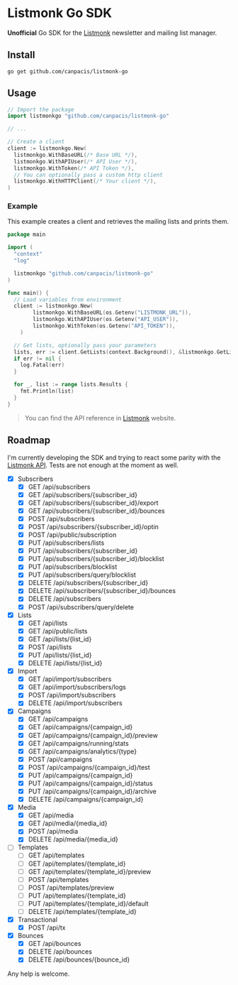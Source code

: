 # Listmonk Go SDK

**Unofficial** Go SDK for the [Listmonk](https://listmonk.app/) newsletter and mailing list manager.

## Install

```
go get github.com/canpacis/listmonk-go
```

## Usage

```go
// Import the package
import listmonkgo "github.com/canpacis/listmonk-go"

// ...

// Create a client
client := listmonkgo.New(
  listmonkgo.WithBaseURL(/* Base URL */),
  listmonkgo.WithAPIUser(/* API User */),
  listmonkgo.WithToken(/* API Token */),
  // You can optionally pass a custom http client
  listmonkgo.WithHTTPClient(/* Your client */),
)
```

### Example

This example creates a client and retrieves the mailing lists and prints them.

```go
package main

import (
  "context"
  "log"

  listmonkgo "github.com/canpacis/listmonk-go"
)

func main() {
  // Load variables from environment
  client := listmonkgo.New(
		listmonkgo.WithBaseURL(os.Getenv("LISTMONK_URL")),
		listmonkgo.WithAPIUser(os.Getenv("API_USER")),
		listmonkgo.WithToken(os.Getenv("API_TOKEN")),
	)

  // Get lists, optionally pass your parameters
  lists, err := client.GetLists(context.Background(), &listmonkgo.GetListsParams{})
  if err != nil {
    log.Fatal(err)
  }

  for _, list := range lists.Results {
    fmt.Println(list)
  }
}
```

> You can find the API reference in [Listmonk](https://listmonk.app/docs/apis/apis/) website.

## Roadmap

I'm currently developing the SDK and trying to react some parity with the [Listmonk API](https://listmonk.app/docs/). Tests are not enough at the moment as well.

- [x] Subscribers
  - [x] GET /api/subscribers
  - [x] GET /api/subscribers/{subscriber_id}
  - [x] GET /api/subscribers/{subscriber_id}/export
  - [x] GET /api/subscribers/{subscriber_id}/bounces
  - [x] POST /api/subscribers
  - [x] POST /api/subscribers/{subscriber_id}/optin
  - [x] POST /api/public/subscription
  - [x] PUT /api/subscribers/lists
  - [x] PUT /api/subscribers/{subscriber_id}
  - [x] PUT /api/subscribers/{subscriber_id}/blocklist
  - [x] PUT /api/subscribers/blocklist
  - [x] PUT /api/subscribers/query/blocklist
  - [x] DELETE /api/subscribers/{subscriber_id}
  - [x] DELETE /api/subscribers/{subscriber_id}/bounces
  - [x] DELETE /api/subscribers
  - [x] POST /api/subscribers/query/delete
- [x] Lists
  - [x] GET	/api/lists
  - [x] GET	/api/public/lists
  - [x] GET	/api/lists/{list_id}
  - [x] POST /api/lists
  - [x] PUT	/api/lists/{list_id}
  - [x] DELETE /api/lists/{list_id}
- [x] Import
  - [x] GET	/api/import/subscribers
  - [x] GET	/api/import/subscribers/logs
  - [x] POST /api/import/subscribers
  - [x] DELETE /api/import/subscribers
- [x] Campaigns
  - [x] GET	/api/campaigns
  - [x] GET	/api/campaigns/{campaign_id}
  - [x] GET	/api/campaigns/{campaign_id}/preview
  - [x] GET	/api/campaigns/running/stats
  - [x] GET	/api/campaigns/analytics/{type}
  - [x] POST /api/campaigns
  - [x] POST /api/campaigns/{campaign_id}/test
  - [x] PUT	/api/campaigns/{campaign_id}
  - [x] PUT	/api/campaigns/{campaign_id}/status
  - [x] PUT	/api/campaigns/{campaign_id}/archive
  - [x] DELETE /api/campaigns/{campaign_id}
- [x] Media
  - [x] GET	/api/media
  - [x] GET	/api/media/{media_id}
  - [x] POST /api/media
  - [x] DELETE /api/media/{media_id}
- [ ] Templates
  - [ ] GET	/api/templates
  - [ ] GET	/api/templates/{template_id}
  - [ ] GET	/api/templates/{template_id}/preview
  - [ ] POST /api/templates
  - [ ] POST /api/templates/preview
  - [ ] PUT	/api/templates/{template_id}
  - [ ] PUT	/api/templates/{template_id}/default
  - [ ] DELETE /api/templates/{template_id}
- [x] Transactional
  - [x] POST /api/tx
- [x] Bounces
  - [x] GET	/api/bounces
  - [x] DELETE /api/bounces
  - [x] DELETE /api/bounces/{bounce_id}	

Any help is welcome.
